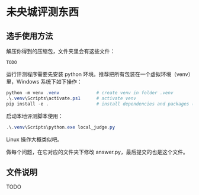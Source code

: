 # 未央城评测东西

## 选手使用方法

解压你得到的压缩包，文件夹里会有这些文件：

```text
TODO
```

运行评测程序需要先安装 python 环境。推荐把所有包装在一个虚拟环境（venv）里，Windows 系统下如下操作：

```powershell
python -m venv .venv              # create venv in folder .venv
.\.venv\Scripts\activate.ps1      # activate venv
pip install -e .                  # install dependencies and packages (each problem is a package) from 'pyproject.toml' in editable mode
```

启动本地评测脚本使用：

```powershell
.\.venv\Scripts\python.exe local_judge.py
```

Linux 操作大概类似吧。

做每个问题，在它对应的文件夹下修改 answer.py，最后提交的也是这个文件。

## 文件说明

TODO
